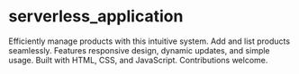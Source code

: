 # serverless_application
Efficiently manage products with this intuitive system. Add and list products seamlessly. Features responsive design, dynamic updates, and simple usage. Built with HTML, CSS, and JavaScript. Contributions welcome.
